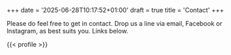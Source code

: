 +++
date = '2025-06-28T10:17:52+01:00'
draft = true
title = 'Contact'
+++
 
 
 Please do feel free to get in contact. Drop us a line via email, Facebook or Instagram, as best suits you. Links below.


 {{< profile >}}
